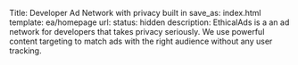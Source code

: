 Title: Developer Ad Network with privacy built in
save_as: index.html
template: ea/homepage
url:
status: hidden
description: EthicalAds is a an ad network for developers that takes privacy seriously. We use powerful content targeting to match ads with the right audience without any user tracking.
